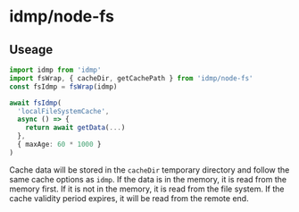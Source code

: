 # idmp/node-fs

## Useage

```typescript
import idmp from 'idmp'
import fsWrap, { cacheDir, getCachePath } from 'idmp/node-fs'
const fsIdmp = fsWrap(idmp)

await fsIdmp(
  'localFileSystemCache',
  async () => {
    return await getData(...)
  },
  { maxAge: 60 * 1000 }
)

```

Cache data will be stored in the `cacheDir` temporary directory and follow the same cache options as `idmp`.
If the data is in the memory, it is read from the memory first. If it is not in the memory, it is read from the file system. If the cache validity period expires, it will be read from the remote end.
